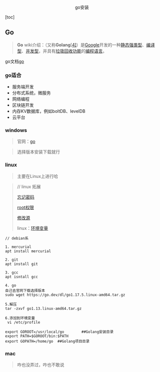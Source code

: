 <center>go安装</center>

[toc]



## Go

> **Go** wiki介绍：（又称**Golang**[[4\]](https://zh.wikipedia.org/wiki/Go#cite_note-4)）是[Google](https://zh.wikipedia.org/wiki/Google)开发的一种[静态](https://zh.wikipedia.org/wiki/静态类型)[强类型](https://zh.wikipedia.org/wiki/強類型)、[编译型](https://zh.wikipedia.org/wiki/編譯語言)、[并发型](https://zh.wikipedia.org/wiki/並行計算)，并具有[垃圾回收功能](https://zh.wikipedia.org/wiki/垃圾回收_(計算機科學))的[编程语言](https://zh.wikipedia.org/wiki/编程语言)。

go文档[go](https://www.topgoer.com/)



### go适合

- 服务端开发
- 分布式系统，微服务
- 网络编程
- 区块链开发
- 内存KV数据库，例如boltDB、levelDB
- 云平台



### windows 

> 官网：[go](https://golang.org/dl/)

> 选择版本安装下载就行



### linux

> 主要在Linux上进行哈

> // linux 拓展
>
> [忘记密码](https://www.cnblogs.com/shenyuanfeng/p/10990512.html)
>
> [root权限](https://blog.csdn.net/stormbjm/article/details/9086163)
>
> [修改源](https://blog.csdn.net/weixin_48646819/article/details/120139802)
>
> linux：[环境变量](http://www.360doc.com/content/20/0906/15/17302338_934255518.shtml)
>

```shell
// debian系

1. mercurial
apt install mercurial

2. git
apt install git

3. gcc
apt isntall gcc

4. go
自己去官网下载选择版本
sudo wget https://go.dev/dl/go1.17.5.linux-amd64.tar.gz

5.解压
tar -zxvf go1.13.linux-amd64.tar.gz

6.添加到环境变量
 vi /etc/profile
 
export GOROOT=/usr/local/go        ##Golang安装目录
export PATH=$GOROOT/bin:$PATH
export GOPATH=/home/go  ##Golang项目目录
```



### mac

> 咋也没弄过，咋也不敢说